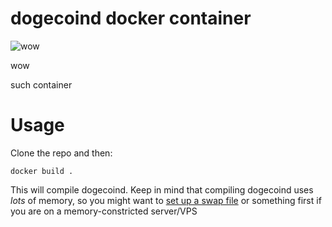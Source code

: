 # dogecoind docker container

![wow](http://i.imgur.com/OJV2PE0.jpg)

wow

such container

# Usage
Clone the repo and then:

```
docker build .
```

This will compile dogecoind.  Keep in mind that compiling dogecoind uses *lots* of memory, so you might want to [set up a swap file](https://wiki.archlinux.org/index.php/swap#Swap_file_creation) or something first if you are on a memory-constricted server/VPS
